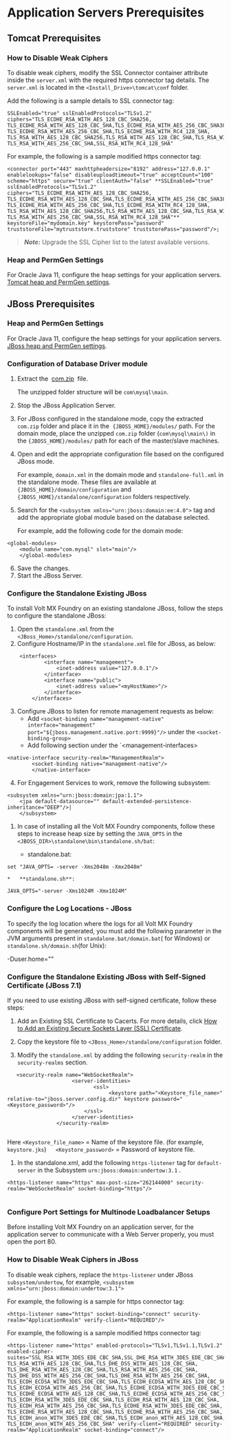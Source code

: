                           


Application Servers Prerequisites
=================================

Tomcat Prerequisites
--------------------

### How to Disable Weak Ciphers

To disable weak ciphers, modify the SSL Connector container attribute inside the `server.xml` with the required https connector tag details. The `server.xml` is located in the `<Install_Drive>\tomcat\conf` folder.

Add the following is a sample details to SSL connector tag:

```
SSLEnabled="true" sslEnabledProtocols="TLSv1.2" ciphers="TLS_ECDHE_RSA_WITH_AES_128_CBC_SHA256, TLS_ECDHE_RSA_WITH_AES_128_CBC_SHA,TLS_ECDHE_RSA_WITH_AES_256_CBC_SHA384, TLS_ECDHE_RSA_WITH_AES_256_CBC_SHA,TLS_ECDHE_RSA_WITH_RC4_128_SHA, TLS_RSA_WITH_AES_128_CBC_SHA256,TLS_RSA_WITH_AES_128_CBC_SHA,TLS_RSA_WITH_AES_256_CBC_SHA256, TLS_RSA_WITH_AES_256_CBC_SHA,SSL_RSA_WITH_RC4_128_SHA"
```

For example, the following is a sample modified https connector tag:

```
<connector port="443" maxhttpheadersize="8192" address="127.0.0.1" enablelookups="false" disableuploadtimeout="true" acceptCount="100" scheme="https" secure="true" clientAuth="false" **SSLEnabled="true" sslEnabledProtocols="TLSv1.2" ciphers="TLS_ECDHE_RSA_WITH_AES_128_CBC_SHA256, TLS_ECDHE_RSA_WITH_AES_128_CBC_SHA,TLS_ECDHE_RSA_WITH_AES_256_CBC_SHA384, TLS_ECDHE_RSA_WITH_AES_256_CBC_SHA,TLS_ECDHE_RSA_WITH_RC4_128_SHA, TLS_RSA_WITH_AES_128_CBC_SHA256,TLS_RSA_WITH_AES_128_CBC_SHA,TLS_RSA_WITH_AES_256_CBC_SHA256, TLS_RSA_WITH_AES_256_CBC_SHA,SSL_RSA_WITH_RC4_128_SHA"** keystoreFile="mydomain.key" keystorePass="password" truststoreFile="mytruststore.truststore" truststorePass="password"/>;
```

> **_Note:_** Upgrade the SSL Cipher list to the latest available versions.

### Heap and PermGen Settings

For Oracle Java 11, configure the heap settings for your application servers. [Tomcat heap and PermGen settings](Troubleshooting.md#configuring-heap-and-permgen-size-for-tomcat).

JBoss Prerequisites
-------------------

### Heap and PermGen Settings

For Oracle Java 11, configure the heap settings for your application servers. [JBoss heap and PermGen settings](Troubleshooting.md#configuring-heap-and-permgen-size-for-jboss).

### Configuration of Database Driver module

<!-- 1.  Extract the  [com.zip](http://docs.voltmx.com/8_x_PDFs/com.zip)  file. -->
1.  Extract the  [com.zip](https://github.com/HCL-TECH-SOFTWARE/volt-mx-docs/raw/master/voltmxlibrary/foundry/zip/user_guide/com.zip)  file.
    
    The unzipped folder structure will be `com\mysql\main`.
    
2.  Stop the JBoss Application Server.
3.  For JBoss configured in the standalone mode, copy the extracted `com.zip` folder and place it in the  `{JBOSS_HOME}/modules/` path. For the domain mode, place the unzipped `com.zip` folder (`com\mysql\main\)` in the `{JBOSS_HOME}/modules/` path for each of the master/slave machines.
    
4.  Open and edit the appropriate configuration file based on the configured JBoss mode.
    
    For example, `domain.xml` in the domain mode and `standalone-full.xml` in the standalone mode. These files are available at `{JBOSS_HOME}/domain/configuration` and `{JBOSS_HOME}/standalone/configuration` folders respectively.
    
5.  Search for the `<subsystem xmlns="urn:jboss:domain:ee:4.0">` tag and add the appropriate global module based on the database selected.
    
    For example, add the following code for the domain mode:
    
```
<global-modules>  
    <module name="com.mysql" slot="main"/>  
    </global-modules>
```
6.  Save the changes.
7.  Start the JBoss Server.

### Configure the Standalone Existing JBoss

To install Volt MX Foundry on an existing standalone JBoss, follow the steps to configure the standalone JBoss:

1.  Open the `standalone.xml` from the `<JBoss_Home>/standalone/configuration`.
2.  Configure Hostname/IP in the `standalone.xml` file for JBoss, as below:
```
	<interfaces>
    		<interface name="management">
    			<inet-address value="127.0.0.1"/>
    		</interface>
    		<interface name="public">
    			<inet-address value="<myHostName>"/>
    		</interface>
    	</interfaces>
```
3.  Configure JBoss to listen for remote management requests as below:
    *   Add `<socket-binding name="management-native" interface="management" port="${jboss.management.native.port:9999}"/>` under the `<socket-binding-group>`
    *   Add following section under the `\<management-interfaces\>
    
```
<native-interface security-realm="ManagementRealm">  
        <socket-binding native="management-native"/>  
        </native-interface>
```
4.  For Engagement Services to work, remove the following subsystem:
```
<subsystem xmlns="urn:jboss:domain:jpa:1.1">
    <jpa default-datasource="" default-extended-persistence-inheritance="DEEP"/>|
    </subsystem>
```

1.  In case of installing all the Volt MX Foundry components, follow these steps to increase heap size by setting the `JAVA_OPTS` in the `<JBOSS_DIR>\standalone\bin\standalone.sh/bat`:
    
    *   standalone.bat:
```
set "JAVA_OPTS= -server -Xms2048m -Xmx2048m"
```
    *   **standalone.sh**:
```
JAVA_OPTS="-server -Xms1024M -Xmx1024M"
```

### Configure the Log Locations - JBoss

To specify the log location where the logs for all Volt MX Foundry components will be generated, you must add the following parameter in the JVM arguments present in `standalone.bat/domain.bat`( for Windows) or `standalone.sh/domain.sh`(for Unix):

\-Duser.home="<log location>"

### Configure the Standalone Existing JBoss with Self-Signed Certificate (JBoss 7.1)

If you need to use existing JBoss with self-signed certificate, follow these steps:

1.  Add an Existing SSL Certificate to Cacerts. For more details, click [How to Add an Existing Secure Sockets Layer (SSL) Certificate](Post-Installation_Tasks.md#how-to-add-an-existing-ssl-certificate-to-cacerts).
2.  Copy the keystore file to `<JBoss_Home>/standalone/configuration` folder.
    
3.  Modify the `standalone.xml` by adding the following `security-realm` in the `security-realms` section.
```
   <security-realm name="WebSocketRealm">
                     <server-identities>
                            <ssl>
                                 <keystore path="<Keystore_file_name>" relative-to="jboss.server.config.dir" keystore password="<Keystore_password>"/>
                         </ssl>
                     </server-identities>
                </security-realm>                            
    
```
    
Here `<Keystore_file_name>` = Name of the keystore file. (for example, `keystore.jks`)`  
    <Keystore_password>` = Password of keystore file.
    

1.  In the standalone.xml, add the following `https-listener` tag for `default-server` in the Subsystem `urn:jboss:domain:undertow:3.1` .
    
```
<https-listener name="https" max-post-size="262144000" security-realm="WebSocketRealm" socket-binding="https"/>
    
```

### Configure Port Settings for Multinode Loadbalancer Setups

Before installing Volt MX Foundry on an application server, for the application server to communicate with a Web Server properly, you must open the port 80.  


### How to Disable Weak Ciphers in JBoss

To disable weak ciphers, replace the `https-listener` under JBoss `subsystem/undertow`, for example, `<subsystem xmlns="urn:jboss:domain:undertow:3.1">`

For example, the following is a sample for https connector tag:

```
<https-listener name="https" socket-binding="connect" security-realm="ApplicationRealm" verify-client="REQUIRED"/>
```

For example, the following is a sample modified https connector tag:

```
<https-listener name="https" enabled-protocols="TLSv1,TLSv1.1,TLSv1.2" enabled-cipher-suites="SSL_RSA_WITH_3DES_EDE_CBC_SHA,SSL_DHE_RSA_WITH_3DES_EDE_CBC_SHA, TLS_RSA_WITH_AES_128_CBC_SHA,TLS_DHE_DSS_WITH_AES_128_CBC_SHA, TLS_DHE_RSA_WITH_AES_128_CBC_SHA,TLS_RSA_WITH_AES_256_CBC_SHA, TLS_DHE_DSS_WITH_AES_256_CBC_SHA,TLS_DHE_RSA_WITH_AES_256_CBC_SHA, TLS_ECDH_ECDSA_WITH_3DES_EDE_CBC_SHA,TLS_ECDH_ECDSA_WITH_AES_128_CBC_SHA, TLS_ECDH_ECDSA_WITH_AES_256_CBC_SHA,TLS_ECDHE_ECDSA_WITH_3DES_EDE_CBC_SHA, TLS_ECDHE_ECDSA_WITH_AES_128_CBC_SHA,TLS_ECDHE_ECDSA_WITH_AES_256_CBC_SHA, TLS_ECDH_RSA_WITH_3DES_EDE_CBC_SHA,TLS_ECDH_RSA_WITH_AES_128_CBC_SHA, TLS_ECDH_RSA_WITH_AES_256_CBC_SHA,TLS_ECDHE_RSA_WITH_3DES_EDE_CBC_SHA, TLS_ECDHE_RSA_WITH_AES_128_CBC_SHA,TLS_ECDHE_RSA_WITH_AES_256_CBC_SHA, TLS_ECDH_anon_WITH_3DES_EDE_CBC_SHA,TLS_ECDH_anon_WITH_AES_128_CBC_SHA, TLS_ECDH_anon_WITH_AES_256_CBC_SHA" verify-client="REQUIRED" security-realm="ApplicationRealm" socket-binding="connect"/>

```


<!-- WebLogic Prerequisites
----------------------

### Heap and PermGen Settings

For Oracle Java 11, configure the heap settings for your application servers. [WebLogic heap and PermGen settings](Troubleshooting.md#configuring-heap-and-permgen-size-for-weblogic)

### Security Configurations

To add environments to Volt MX Foundry Console, add the following configuration inside the  `security-configuration`  tag of the `config.xml` file of WebLogic Server.  
  
`<enforce-valid-basic-auth-credentials>false</enforce-valid-basic-auth-credentials>  
  
`After configuring the `security-configuration` tag, restart the server from WebLogic console. In case of WebLogic cluster, restart all servers from WebLogic console.

### Configure the Log Locations - WebLogic

To specify the log location where the logs for all Volt MX Foundry components will be generated, you must add the following parameter in the JVM arguments present in `bin/startWebLogic.cmd`( for Windows) or `bin/startWebLogic.sh`(for Unix):

\-Duser.home="<log location>"   -->



